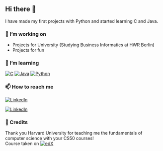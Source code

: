 ## Hi there 👋

I have made my first projects with Python and started learning C and Java.

### 🔭 I’m working on

- Projects for University (Studying Business Informatics at HWR Berlin)
- Projects for fun

### 🌱 I’m learning

[![C](https://img.shields.io/badge/C-00599C?logo=c&logoColor=white)](#) 
[![Java](https://img.shields.io/badge/Java-%23ED8B00.svg?logo=openjdk&logoColor=white)](#) 
[![Python](https://img.shields.io/badge/Python-3776AB?logo=python&logoColor=fff)](#)

### 📫 How to reach me

<div display="flex">
  <a href="https://www.linkedin.com/in/bryan-stoltzenburg-283796357/">
    <img src="https://img.shields.io/badge/linkedin-%230077B5.svg?style=for-the-badge&logo=linkedin&logoColor=white" alt="LinkedIn"/>
  </a>
</div>

[![LinkedIn](https://custom-icon-badges.demolab.com/badge/LinkedIn-0A66C2?logo=linkedin-white&logoColor=fff)](https://www.linkedin.com/in/bryan-stoltzenburg-283796357/)

### 🧠 Credits

Thank you Harvard University for teaching me the fundamentals of computer science with your CS50 courses!
<br> 
Course taken on [![edX](https://img.shields.io/badge/edX-02262B?logo=edx&logoColor=fff)](#)
